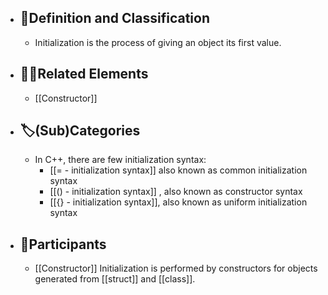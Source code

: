 - ## 📝Definition and Classification
	- Initialization is the process of giving an object its first value.
- ## 🙋‍♂️Related Elements
	- [[Constructor]]
- ## 🏷(Sub)Categories
	- In C++, there are few initialization syntax:
		- [[= - initialization syntax]] also known as common initialization syntax
		- [[() - initialization syntax]] , also known as constructor syntax
		- [[{} - initialization syntax]], also known as uniform initialization syntax
- ## 🤼Participants
	- [[Constructor]]
	  Initialization is performed by constructors for objects generated from [[struct]] and [[class]].